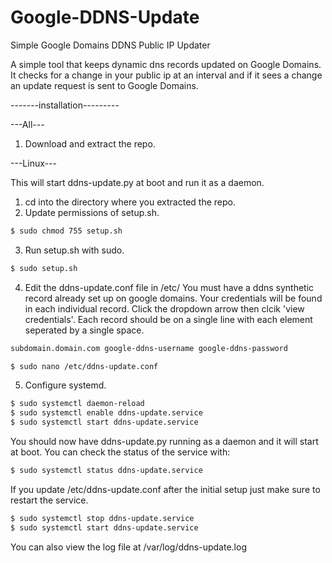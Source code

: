 # Google-DDNS-Update
Simple Google Domains DDNS Public IP Updater

A simple tool that keeps dynamic dns records updated
on Google Domains. It checks for a change in your public ip at an
interval and if it sees a change an update request is sent
to Google Domains.

-------installation---------

---All---
1. Download and extract the repo.

---Linux---
  
This will start ddns-update.py at boot and run it as a daemon.
1. cd into the directory where you extracted the repo.
2. Update permissions of setup.sh.
```bash
$ sudo chmod 755 setup.sh
```
3. Run setup.sh with sudo.
```bash
$ sudo setup.sh
```
4. Edit the ddns-update.conf file in /etc/ 
  You must have a ddns synthetic record already set up on google domains. 
  Your credentials will be found in each individual record. Click the dropdown arrow then clcik 'view credentials'.
  Each record should be on a single line with each element seperated by a single space.
```bash
subdomain.domain.com google-ddns-username google-ddns-password
```  
```bash
$ sudo nano /etc/ddns-update.conf
```
5. Configure systemd.
```bash
$ sudo systemctl daemon-reload
$ sudo systemctl enable ddns-update.service
$ sudo systemctl start ddns-update.service
```

You should now have ddns-update.py running as a daemon and it will start at boot.
You can check the status of the service with:
```bash
$ sudo systemctl status ddns-update.service
```

If you update /etc/ddns-update.conf after the initial setup just make sure to restart the service.
```bash
$ sudo systemctl stop ddns-update.service
$ sudo systemctl start ddns-update.service
```

You can also view the log file at /var/log/ddns-update.log

